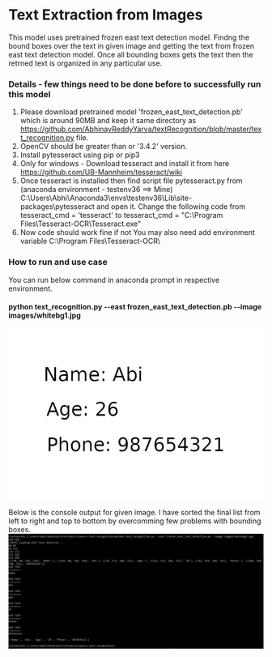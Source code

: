 # Text Extraction from Images
This model uses pretrained frozen east text detection model. Findng the bound boxes over the text in given image and getting the text from frozen east text detection model. Once all bounding boxes gets the text then the retrned text is organized in any particular use.

### Details - few things need to be done before to successfully run this model
1. Please download pretrained model 'frozen_east_text_detection.pb' which is around 90MB and keep it same directory as https://github.com/AbhinayReddyYarva/textRecognition/blob/master/text_recognition.py file. 
2. OpenCV should be greater than or '3.4.2' version.
3. Install pytesseract using pip or pip3
4. Only for windows - Download tesseract and install it from here https://github.com/UB-Mannheim/tesseract/wiki
5. Once tesseract is installed then find script file pytesseract.py from (anaconda environment - testenv36 ==> Mine) C:\Users\Abhi\Anaconda3\envs\testenv36\Lib\site-packages\pytesseract and open it. Change the following code from tesseract_cmd = 'tesseract' to tesseract_cmd = "C:\Program Files\Tesseract-OCR\Tesseract.exe"
6. Now code should work fine if not You may also need add environment variable C:\Program Files\Tesseract-OCR\

### How to run and use case
You can run below command in anaconda prompt in respective environment.
#### python text_recognition.py --east frozen_east_text_detection.pb --image images/whitebg1.jpg
![](images/whitebg1.jpg)

Below is the console output for given image. I have sorted the final list from left to right and top to bottom by overcomming few problems with bounding boxes.
![](images/ConsoleOutput.JPG)
